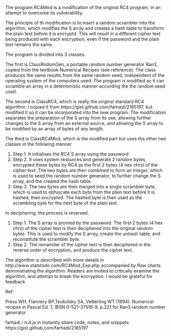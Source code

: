 The program RC4Mod is a modification of the original RC4 program, in an attempt to overcome its vulnerability.
<p>The principle of th modification is to insert a random scrambler into the algorithm, which modifies the S array and creates a hash table to transform the plain text before it is encryptd.  This will result in a different cipher text being produced with each encryption, even if the password and the plain text remains the same.
<p>The program is divided into 3 classes.
<p>The first is ClassRndomGen, a portable random number generator Ran3, copied from the textbook Numerical Recipes (see reference).  The class produces the same results from the same random seed, independent of the operating system of the computers used.  The program is modified so it can scramble an array in a deterministic manner according the the random seed used.
<p>The second is ClassRC4, which is really the originsl standard RC4 algorithm.  I copied it from https://gist.github.com/farhadi/2185197, but modified it so it can be incorporated into the new program.  The modification separates the preparation of the S array from its use, allowing further changes to the S array from an external source, and allowing the S array to be modified by an array of bytes of any length.
<p>The third is ClassRC4Mod, which is the modified part but uses the other two classes in the following manner
<ol>
  <li>Step 1. It initialises the RC4 S array using the password</li>
  <li>Step 2. It uses system resources and generate 2 random bytes, encrypted these bytes by RC4 as the first 2 bytes (4 hex chrs) of the cipher text.  The two bytes are then combined to form an integer, which is used to seed the random number generator, to further change the S array, and the created the hash table.
  <li>Step 3. The two bytes are then merged into a single scrambler byte, which is used to obfuscate each byte from the plain text before it is hashed, then encrypted.  The hashed byte is then used as the scrambling byte for the next byte of the plain text.
</ol>
In deciphering, the process is reversed.
<ol>
  <li>Step 1. The S array is promed by the password.  The first 2 bytes (4 hex chrs) of the cipher text is then deciphered into the original random bytes.  This is used to modify the S array, create the unhash table, and reconstitute the scrambler byte.
  <li>Step 2. The remainder of the cipher text is then deciphered in the reverse order of encryption, and produce the cipher text.
</ol>
The algorithm is described with more details in http://www.statstodo.com/RC4Mod_Exp.php accompanied by flow charts demonstrating the algorithm.
Readers are invited to critically examine the algorithm, and attempt to break the encryption.   I would be grateful for feedback
<p>Ref:
<p>Press WH, Flannery BP,Teukolsky SA, Vetterling WT (1994). Numerical recipes in Pascal Ed. 1, IBSN 0-521-37516-9.  p.221 for Ran3 random number generator
<p>farhadi / rc4.js in Instantly share code, notes, and snippets. https://gist.github.com/farhadi/2185197
